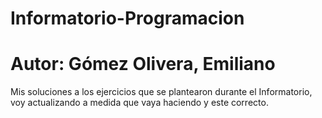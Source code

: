 # Informatorio-Programacion

# Autor: Gómez Olivera, Emiliano

Mis soluciones a los ejercicios que se plantearon durante el Informatorio, voy actualizando a medida que vaya haciendo y este correcto.
